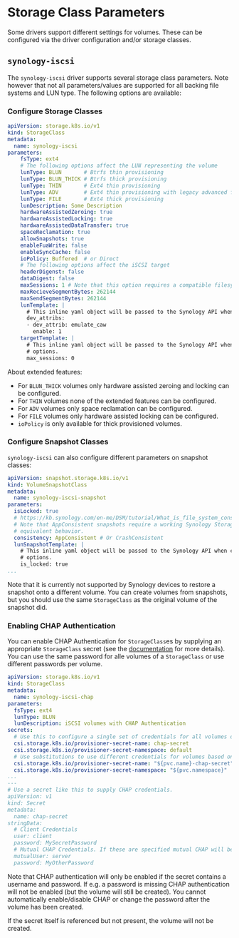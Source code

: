 # Storage Class Parameters

Some drivers support different settings for volumes. These can be configured via the driver configuration and/or storage
classes.

## `synology-iscsi`
The `synology-iscsi` driver supports several storage class parameters. Note however that not all parameters/values are
supported for all backing file systems and LUN type. The following options are available:

### Configure Storage Classes
```yaml
apiVersion: storage.k8s.io/v1
kind: StorageClass
metadata:
  name: synology-iscsi
parameters:
    fsType: ext4
    # The following options affect the LUN representing the volume
    lunType: BLUN       # Btrfs thin provisioning
    lunType: BLUN_THICK # Btrfs thick provisioning
    lunType: THIN       # Ext4 thin provisioning
    lunType: ADV        # Ext4 thin provisioning with legacy advanced feature set
    lunType: FILE       # Ext4 thick provisioning
    lunDescription: Some Description
    hardwareAssistedZeroing: true
    hardwareAssistedLocking: true
    hardwareAssistedDataTransfer: true
    spaceReclamation: true
    allowSnapshots: true
    enableFuaWrite: false
    enableSyncCache: false
    ioPolicy: Buffered  # or Direct
    # The following options affect the iSCSI target
    headerDigenst: false
    dataDigest: false
    maxSessions: 1 # Note that this option requires a compatible filesystem. Use 0 for unlimited sessions (default).
    maxRecieveSegmentBytes: 262144
    maxSendSegmentBytes: 262144
    lunTemplate: |
      # This inline yaml object will be passed to the Synology API when creating the LUN. Use this for custom options.
      dev_attribs:
      - dev_attrib: emulate_caw
        enable: 1
    targetTemplate: |
      # This inline yaml object will be passed to the Synology API when creating the target. Use this for custom
      # options.
      max_sessions: 0
```

About extended features:
- For `BLUN_THICK` volumes only hardware assisted zeroing and locking can be configured.
- For `THIN` volumes none of the extended features can be configured.
- For `ADV` volumes only space reclamation can be configured.
- For `FILE` volumes only hardware assisted locking can be configured.
- `ioPolicy` is only available for thick provisioned volumes.

### Configure Snapshot Classes
`synology-iscsi` can also configure different parameters on snapshot classes:

```yaml
apiVersion: snapshot.storage.k8s.io/v1
kind: VolumeSnapshotClass
metadata:
  name: synology-iscsi-snapshot
parameters:
  isLocked: true
  # https://kb.synology.com/en-me/DSM/tutorial/What_is_file_system_consistent_snapshot
  # Note that AppConsistent snapshots require a working Synology Storage Console. Otherwise both values will have
  # equivalent behavior.
  consistency: AppConsistent # Or CrashConsistent
  lunSnapshotTemplate: |
    # This inline yaml object will be passed to the Synology API when creating the snapshot. Use this for custom
    # options.
    is_locked: true
...
```

Note that it is currently not supported by Synology devices to restore a snapshot onto a different volume. You can
create volumes from snapshots, but you should use the same `StorageClass` as the original volume of the snapshot did. 

### Enabling CHAP Authentication
You can enable CHAP Authentication for `StorageClass`es by supplying an appropriate `StorageClass` secret (see the
[documentation](https://kubernetes-csi.github.io/docs/secrets-and-credentials-storage-class.html) for more details). You
can use the same password for alle volumes of a `StorageClass` or use different passwords per volume.

```yaml
apiVersion: storage.k8s.io/v1
kind: StorageClass
metadata:
  name: synology-iscsi-chap
parameters:
  fsType: ext4
  lunType: BLUN
  lunDescription: iSCSI volumes with CHAP Authentication
secrets:
  # Use this to configure a single set of credentials for all volumes of this StorageClass
  csi.storage.k8s.io/provisioner-secret-name: chap-secret
  csi.storage.k8s.io/provisioner-secret-namespace: default
  # Use substitutions to use different credentials for volumes based on the PVC
  csi.storage.k8s.io/provisioner-secret-name: "${pvc.name}-chap-secret"
  csi.storage.k8s.io/provisioner-secret-namespace: "${pvc.namespace}"
...
---
# Use a secret like this to supply CHAP credentials.
apiVersion: v1
kind: Secret
metadata:
  name: chap-secret
stringData:
  # Client Credentials
  user: client
  password: MySecretPassword
  # Mutual CHAP Credentials. If these are specified mutual CHAP will be enabled.
  mutualUser: server
  password: MyOtherPassword
```

Note that CHAP authentication will only be enabled if the secret contains a username and password. If e.g. a password is
missing CHAP authentication will not be enabled (but the volume will still be created). You cannot automatically
enable/disable CHAP or change the password after the volume has been created.

If the secret itself is referenced but not present, the volume will not be created.
